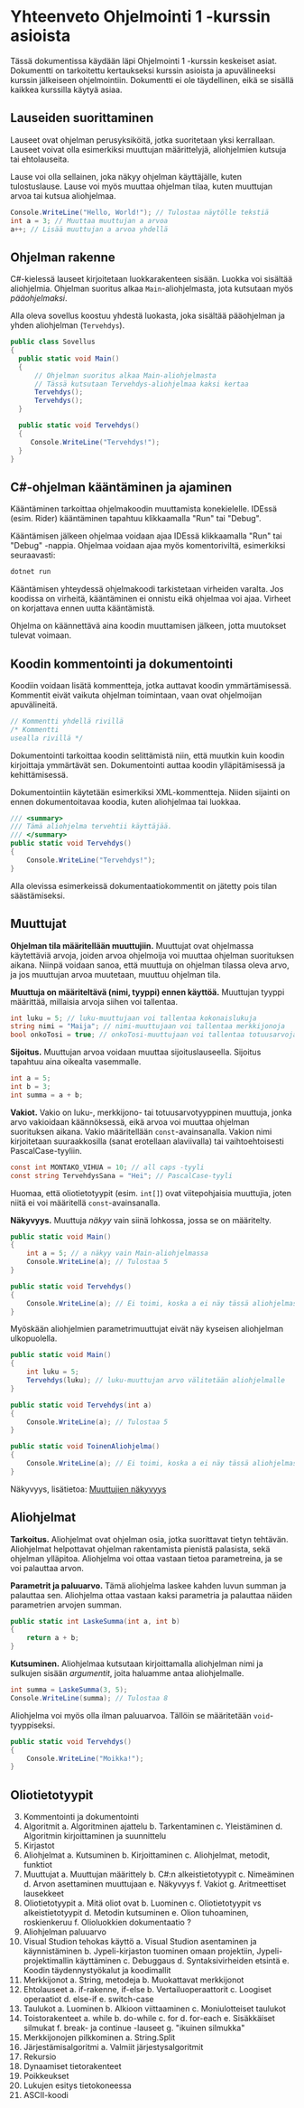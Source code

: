# Yhteenveto Ohjelmointi 1 -kurssin asioista

Tässä dokumentissa käydään läpi Ohjelmointi 1 -kurssin keskeiset asiat. Dokumentti on tarkoitettu kertaukseksi kurssin asioista ja apuvälineeksi kurssin jälkeiseen ohjelmointiin. Dokumentti ei ole täydellinen, eikä se sisällä kaikkea kurssilla käytyä asiaa.

## Lauseiden suorittaminen

Lauseet ovat ohjelman perusyksiköitä, jotka suoritetaan yksi kerrallaan. Lauseet voivat olla esimerkiksi muuttujan määrittelyjä, aliohjelmien kutsuja tai ehtolauseita.

Lause voi olla sellainen, joka näkyy ohjelman käyttäjälle, kuten tulostuslause. Lause voi myös muuttaa ohjelman tilaa, kuten muuttujan arvoa tai kutsua aliohjelmaa.

```csharp
Console.WriteLine("Hello, World!"); // Tulostaa näytölle tekstiä
int a = 3; // Muuttaa muuttujan a arvoa
a++; // Lisää muuttujan a arvoa yhdellä
```

## Ohjelman rakenne

C#-kielessä lauseet kirjoitetaan luokkarakenteen sisään. Luokka voi sisältää aliohjelmia. Ohjelman suoritus alkaa `Main`-aliohjelmasta, jota kutsutaan myös _pääohjelmaksi_.

Alla oleva sovellus koostuu yhdestä luokasta, joka sisältää pääohjelman ja yhden aliohjelman (`Tervehdys`).

```csharp
public class Sovellus
{
  public static void Main()
  {
      // Ohjelman suoritus alkaa Main-aliohjelmasta
      // Tässä kutsutaan Tervehdys-aliohjelmaa kaksi kertaa
      Tervehdys();
      Tervehdys();
  }

  public static void Tervehdys()
  {
     Console.WriteLine("Tervehdys!");
  }
}
```

## C#-ohjelman kääntäminen ja ajaminen

Kääntäminen tarkoittaa ohjelmakoodin muuttamista konekielelle.
IDEssä (esim. Rider) kääntäminen tapahtuu klikkaamalla "Run" tai "Debug".

Kääntämisen jälkeen ohjelmaa voidaan ajaa IDEssä klikkaamalla "Run" tai "Debug" -nappia. Ohjelmaa voidaan ajaa myös komentoriviltä, esimerkiksi seuraavasti:

```bash
dotnet run
```

Kääntämisen yhteydessä ohjelmakoodi tarkistetaan virheiden varalta.
Jos koodissa on virheitä, kääntäminen ei onnistu eikä ohjelmaa voi ajaa. Virheet on korjattava ennen uutta kääntämistä.

Ohjelma on käännettävä aina koodin muuttamisen jälkeen, jotta muutokset tulevat voimaan.

## Koodin kommentointi ja dokumentointi

Koodiin voidaan lisätä kommentteja, jotka auttavat koodin ymmärtämisessä. Kommentit eivät vaikuta ohjelman toimintaan, vaan ovat ohjelmoijan apuvälineitä.

```csharp
// Kommentti yhdellä rivillä
/* Kommentti
usealla rivillä */
```

Dokumentointi tarkoittaa koodin selittämistä niin, että muutkin kuin koodin kirjoittaja ymmärtävät sen. Dokumentointi auttaa koodin ylläpitämisessä ja kehittämisessä.

Dokumentointiin käytetään esimerkiksi XML-kommentteja. Niiden sijainti on ennen dokumentoitavaa koodia, kuten aliohjelmaa tai luokkaa.

```csharp
/// <summary>
/// Tämä aliohjelma tervehtii käyttäjää.
/// </summary>
public static void Tervehdys()
{
    Console.WriteLine("Tervehdys!");
}
```

Alla olevissa esimerkeissä dokumentaatiokommentit on jätetty pois tilan säästämiseksi.

## Muuttujat

**Ohjelman tila määritellään muuttujiin.** Muuttujat ovat ohjelmassa käytettäviä arvoja, joiden arvoa ohjelmoija voi muuttaa ohjelman suorituksen aikana. Niinpä voidaan sanoa, että muuttuja on ohjelman tilassa oleva arvo, ja jos muuttujan arvoa muutetaan, muuttuu ohjelman tila.

**Muuttuja on määriteltävä (nimi, tyyppi) ennen käyttöä.** Muuttujan tyyppi määrittää, millaisia arvoja siihen voi tallentaa.

```csharp
int luku = 5; // luku-muuttujaan voi tallentaa kokonaislukuja
string nimi = "Maija"; // nimi-muuttujaan voi tallentaa merkkijonoja
bool onkoTosi = true; // onkoTosi-muuttujaan voi tallentaa totuusarvoja
```

**Sijoitus.** Muuttujan arvoa voidaan muuttaa sijoituslauseella. Sijoitus tapahtuu aina oikealta vasemmalle.

```csharp
int a = 5;
int b = 3;
int summa = a + b;
```

**Vakiot.** Vakio on luku-, merkkijono- tai totuusarvotyyppinen muuttuja, jonka arvo vakioidaan käännöksessä, eikä arvoa voi muuttaa ohjelman suorituksen aikana. Vakio määritellään `const`-avainsanalla. Vakion nimi kirjoitetaan suuraakkosilla (sanat erotellaan alaviivalla) tai vaihtoehtoisesti PascalCase-tyyliin.

```csharp
const int MONTAKO_VIHUA = 10; // all caps -tyyli
const string TervehdysSana = "Hei"; // PascalCase-tyyli
```

Huomaa, että oliotietotyypit (esim. `int[]`) ovat viitepohjaisia muuttujia, joten niitä ei voi määritellä `const`-avainsanalla.

**Näkyvyys.** Muuttuja _näkyy_ vain siinä lohkossa, jossa se on määritelty.

```csharp
public static void Main()
{
    int a = 5; // a näkyy vain Main-aliohjelmassa
    Console.WriteLine(a); // Tulostaa 5
}

public static void Tervehdys()
{
    Console.WriteLine(a); // Ei toimi, koska a ei näy tässä aliohjelmassa
}
```

Myöskään aliohjelmien parametrimuuttujat eivät näy kyseisen aliohjelman ulkopuolella.

```csharp
public static void Main()
{
    int luku = 5;
    Tervehdys(luku); // luku-muuttujan arvo välitetään aliohjelmalle
}

public static void Tervehdys(int a)
{
    Console.WriteLine(a); // Tulostaa 5
}

public static void ToinenAliohjelma()
{
    Console.WriteLine(a); // Ei toimi, koska a ei näy tässä aliohjelmassa
}
```

Näkyvyys, lisätietoa: [Muuttujien näkyvyys](https://tim.jyu.fi/view/kurssit/tie/ohj1/materiaali/MuuttujienNakyvyys)

## Aliohjelmat

**Tarkoitus.** Aliohjelmat ovat ohjelman osia, jotka suorittavat tietyn tehtävän. Aliohjelmat helpottavat ohjelman rakentamista pienistä palasista, sekä ohjelman ylläpitoa. Aliohjelma voi ottaa vastaan tietoa parametreina, ja se voi palauttaa arvon.

**Parametrit ja paluuarvo.** Tämä aliohjelma laskee kahden luvun summan ja palauttaa sen. Aliohjelma ottaa vastaan kaksi parametria ja palauttaa näiden parametrien arvojen summan.

```csharp
public static int LaskeSumma(int a, int b)
{
    return a + b;
}
```

**Kutsuminen.** Aliohjelmaa kutsutaan kirjoittamalla aliohjelman nimi ja sulkujen sisään _argumentit_, joita haluamme antaa aliohjelmalle.

```csharp
int summa = LaskeSumma(3, 5);
Console.WriteLine(summa); // Tulostaa 8
```

Aliohjelma voi myös olla ilman paluuarvoa. Tällöin se määritetään `void`-tyyppiseksi.

```csharp
public static void Tervehdys()
{
    Console.WriteLine("Moikka!");
}
```

## Oliotietotyypit

3. Kommentointi ja dokumentointi
4. Algoritmit
   a. Algoritminen ajattelu
   b. Tarkentaminen
   c. Yleistäminen
   d. Algoritmin kirjoittaminen ja suunnittelu
5. Kirjastot
6. Aliohjelmat
   a. Kutsuminen
   b. Kirjoittaminen
   c. Aliohjelmat, metodit, funktiot
7. Muuttujat
   a. Muuttujan määrittely
   b. C#:n alkeistietotyypit
   c. Nimeäminen
   d. Arvon asettaminen muuttujaan
   e. Näkyvyys
   f. Vakiot
   g. Aritmeettiset lausekkeet
8. Oliotietotyypit
   a. Mitä oliot ovat
   b. Luominen
   c. Oliotietotyypit vs alkeistietotyypit
   d. Metodin kutsuminen
   e. Olion tuhoaminen, roskienkeruu
   f. Olioluokkien dokumentaatio ?
9. Aliohjelman paluuarvo
10. Visual Studion tehokas käyttö
    a. Visual Studion asentaminen ja käynnistäminen
    b. Jypeli-kirjaston tuominen omaan projektiin, Jypeli-projektimallin käyttäminen
    c. Debuggaus
    d. Syntaksivirheiden etsintä
    e. Koodin täydennystyökalut ja koodimallit
11. Merkkijonot
    a. String, metodeja
    b. Muokattavat merkkijonot
12. Ehtolauseet
    a. if-rakenne, if-else
    b. Vertailuoperaattorit
    c. Loogiset operaatiot
    d. else-if
    e. switch-case
13. Taulukot
    a. Luominen
    b. Alkioon viittaaminen
    c. Moniulotteiset taulukot
14. Toistorakenteet
    a. while
    b. do-while
    c. for
    d. for-each
    e. Sisäkkäiset silmukat
    f. break- ja continue -lauseet
    g. "ikuinen silmukka"
15. Merkkijonojen pilkkominen
    a. String.Split
16. Järjestämisalgoritmi
    a. Valmiit järjestysalgoritmit
17. Rekursio
18. Dynaamiset tietorakenteet
19. Poikkeukset
20. Lukujen esitys tietokoneessa
21. ASCII-koodi
